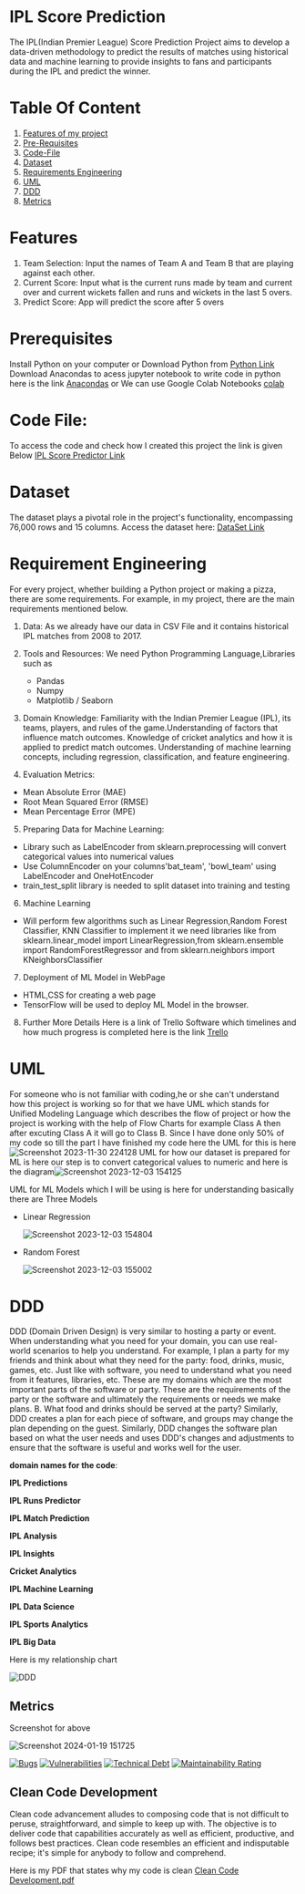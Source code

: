 # IPL Score Prediction 
The IPL(Indian Premier League) Score Prediction Project aims to develop a data-driven methodology to predict the results of  matches using historical data and machine learning to provide insights to fans and participants during the IPL and predict the winner.

# Table Of Content
1. [Features of my project](https://github.com/KhushalKhare/software_development#features)
2. [Pre-Requisites](https://github.com/KhushalKhare/software_development#prerequisites)
3. [Code-File](https://github.com/KhushalKhare/software_development#code-file)
4. [Dataset](https://github.com/KhushalKhare/software_development#dataset)
5. [Requirements Engineering](https://github.com/KhushalKhare/software_development#requirement-engineering)
6. [UML](https://github.com/KhushalKhare/software_development#uml)
7. [DDD](https://github.com/KhushalKhare/software_development#DDD)
8. [Metrics](https://github.com/KhushalKhare/software_development/tree/main?tab=readme-ov-file#metrics)


# Features
1. Team Selection: Input the names of Team A and Team B that are playing against each other.
2. Current Score: Input what is the current runs made by team and current over and current wickets fallen and runs and wickets in the last 5 overs.
3. Predict Score: App will predict the score after 5 overs

# Prerequisites
Install Python on your computer or Download Python from [Python Link](https://www.python.org/)
Download Anacondas to acess jupyter notebook to write code in python here is the link [Anacondas](https://www.anaconda.com/download) or 
We can use Google Colab Notebooks [colab](https://colab.google/)

# Code File: 
To access the code and check how I created this project the link is given Below
[IPL Score Predictor Link](https://github.com/KhushalKhare/software_development/blob/main/Python%20File/IPL_Score_Prediction%20(2).ipynb)

# Dataset
The dataset plays a pivotal role in the project's functionality, encompassing 76,000 rows and 15 columns. Access the dataset here: [DataSet Link](https://github.com/KhushalKhare/software_development/blob/main/Data%20Set/ipl_data.csv)

# Requirement Engineering 
For every project, whether building a Python project or making a pizza, there are some requirements. For example, in my project, there are the main requirements mentioned below.
1. Data: As we already have our data in CSV File and it contains historical IPL matches from 2008 to 2017.
2. Tools and Resources: We need Python Programming Language,Libraries such as
   * Pandas
   * Numpy
   * Matplotlib / Seaborn
3. Domain Knowledge: Familiarity with the Indian Premier League (IPL), its teams, players, and rules of the game.Understanding of factors that influence match outcomes.
   Knowledge of cricket analytics and how it is applied to predict match outcomes. Understanding of machine learning concepts,
   including regression, classification, and feature engineering.

4. Evaluation Metrics:
  * Mean Absolute Error (MAE)
  * Root Mean Squared Error (RMSE)
  * Mean Percentage Error (MPE)

5. Preparing Data for Machine Learning:
  * Library such as LabelEncoder from sklearn.preprocessing will convert categorical values into numerical values
  * Use ColumnEncoder on your columns'bat_team', 'bowl_team' using LabelEncoder and OneHotEncoder
  * train_test_split library is needed to split dataset into training and testing
6. Machine Learning
  * Will perform few algorithms such as Linear Regression,Random Forest Classifier, KNN Classifier to implement it we need libraries like
    from sklearn.linear_model import LinearRegression,from sklearn.ensemble import RandomForestRegressor and from sklearn.neighbors import KNeighborsClassifier
7. Deployment of ML Model in WebPage
  * HTML,CSS for creating a web page
  * TensorFlow will be used to deploy ML Model in the browser.
8. Further More Details Here is a link of Trello Software which timelines and how much progress is completed here is the link [Trello](https://trello.com/b/EDFAf9j3/ipl-score-card)


# UML
For someone who is not familiar with coding,he or she can't understand how this project is working so for that we have UML which stands for Unified Modeling Language 
which describes the flow of project or how the project is working with the help of Flow Charts for example Class A then after excuting Class A it will go to Class B.
Since I have done only 50% of my code so till the part I have finished my code here the UML for this is here ![Screenshot 2023-11-30 224128](https://github.com/KhushalKhare/software_development/assets/148461152/a1c6787e-81c9-4e62-9bd2-9cb5695763d4)
UML for how our dataset is prepared for ML is here our step is to convert categorical values to numeric and here is the diagram![Screenshot 2023-12-03 154125](https://github.com/KhushalKhare/software_development/assets/148461152/3bb08b00-0343-48f0-b151-0359279b1ddc)

UML for ML Models which I will be using is here for understanding basically there are Three Models 
* Linear Regression

  ![Screenshot 2023-12-03 154804](https://github.com/KhushalKhare/software_development/assets/148461152/35c00314-428b-4782-b313-101685b88007)

* Random Forest
  
  ![Screenshot 2023-12-03 155002](https://github.com/KhushalKhare/software_development/assets/148461152/c56e3f4c-362b-4fbd-999a-a77bf8421ed1)


# DDD
DDD (Domain Driven Design) is very  similar to hosting a party or event. When understanding what you need for your domain, you can use real-world scenarios to help you understand. For example, I plan a party for my friends and think about what they need for the party: food, drinks, music, games, etc. Just like with software, you need to understand what you need from it 
features, libraries, etc. These are my domains which are the most important parts of the software or party. These are the requirements of the party or  the software and ultimately the requirements or needs 
we make plans. B. What food and drinks should be served at the party? Similarly, DDD creates a plan  for each piece of software, and groups may change the plan depending on the guest. Similarly, DDD changes the software plan  based on what the user needs and uses DDD's changes and adjustments to ensure that the software is useful and works well for the user.

**domain names for the code**:

**IPL Predictions**

**IPL Runs Predictor**

**IPL Match Prediction**

**IPL Analysis**

**IPL Insights**

**Cricket Analytics**

**IPL Machine Learning**

**IPL Data Science**

**IPL Sports Analytics**

**IPL Big Data**

Here is my relationship chart


![DDD](https://github.com/KhushalKhare/software_development/assets/148461152/b91b562a-9e3b-46d4-9692-395944cc9e78)

## Metrics

Screenshot for above

![Screenshot 2024-01-19 151725](https://github.com/KhushalKhare/software_development/assets/148461152/346f25ef-5d54-4fd7-a152-5a5988f0c39c)


[![Bugs](https://sonarcloud.io/api/project_badges/measure?project=KhushalKhare_Test1&metric=bugs)](https://sonarcloud.io/summary/new_code?id=KhushalKhare_Test1) [![Vulnerabilities](https://sonarcloud.io/api/project_badges/measure?project=KhushalKhare_Test1&metric=vulnerabilities)](https://sonarcloud.io/summary/new_code?id=KhushalKhare_Test1) [![Technical Debt](https://sonarcloud.io/api/project_badges/measure?project=KhushalKhare_Test1&metric=sqale_index)](https://sonarcloud.io/summary/new_code?id=KhushalKhare_Test1) [![Maintainability Rating](https://sonarcloud.io/api/project_badges/measure?project=KhushalKhare_Test1&metric=sqale_rating)](https://sonarcloud.io/summary/new_code?id=KhushalKhare_Test1)

## Clean Code Development

Clean code advancement alludes to composing code that is not difficult to peruse, straightforward, and simple to keep up with. The objective is to deliver code that capabilities accurately as well as efficient, productive, and follows best practices. Clean code resembles an efficient and indisputable recipe; it's simple for anybody to follow and comprehend. 

Here is my PDF that states why my code is clean [Clean Code Development.pdf](https://github.com/KhushalKhare/software_development/blob/main/Clean%20Code%20Development%20(2).pdf)











